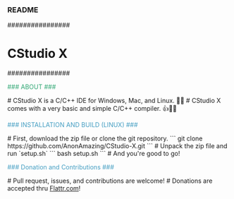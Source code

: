 ### README ###
################
#  CStudio X   #
################

<p style="color:#32a875">### ABOUT ###</p>
# CStudio X is a C/C++ IDE for Windows, Mac, and Linux. 👨‍💻
# CStudio X comes with a very basic and simple C/C++ compiler. 👍👨‍💻

<p style="color:#449ec2">### INSTALLATION AND BUILD (LINUX) ###</p>
# First, download the zip file or clone the git repository.
```
git clone https://github.com/AnonAmazing/CStudio-X.git
```
# Unpack the zip file and run `setup.sh`
```
bash setup.sh
```
# And you're good to go!

<p style="color:#449ec2">### Donation and Contributions ###</p>
# Pull request, issues, and contributions are welcome!
# Donations are accepted thru <a href="https://flattr.com/@AnonAmazing">Flattr.com</a>!
